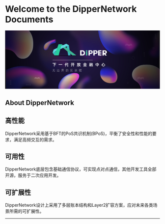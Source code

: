 # Welcome to the DipperNetwork Documents

![DippperNetwork](./pics/dipper.png)

## About DipperNetwork

<div class="features">
  <div class="feature">
    <h2>高性能</h2>
    <p>DipperNetwork采用基于BFT的PoS共识机制(BPoS)，平衡了安全性和性能的要求，满足高频交互的需求。</strong></p>
  </div>
  <div class="feature">
    <h2>可用性</h2>
    <p>DipperNetwork底层包含基础通信协议，可实现点对点通信，其他开发工具全部开源，服务于二次应用开发。</strong></p>
  </div>
  <div class="feature">
    <h2>可扩展性</h2>
    <p>DipperNetwork设计上采用了多层账本结构和Layer2扩容方案，应对未来各类场景所需的可扩展性。</p>
  </div>
</div>

---